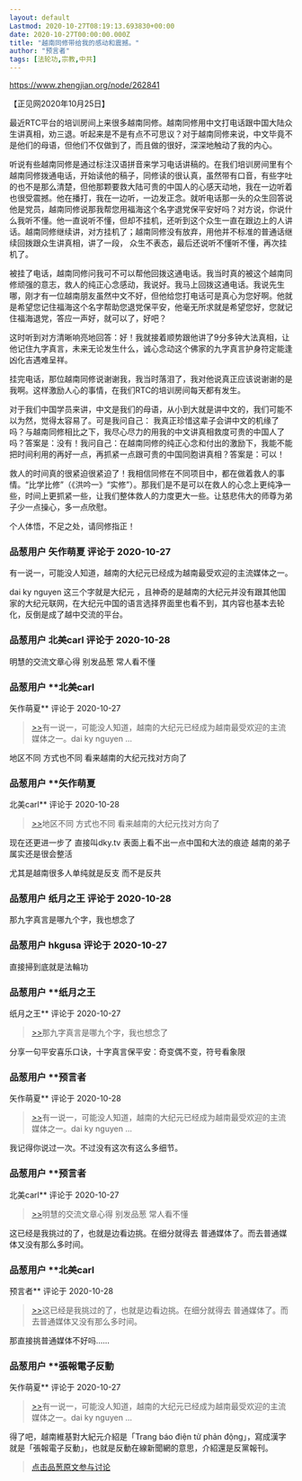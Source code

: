 ```yaml
---
layout: default
Lastmod: 2020-10-27T08:19:13.693830+00:00
date: 2020-10-27T00:00:00.000Z
title: "越南同修带给我的感动和震撼。"
author: "预言者"
tags: [法轮功,宗教,中共]
---
```


https://www.zhengjian.org/node/262841  
  
【正见网2020年10月25日】  
  
最近RTC平台的培训房间上来很多越南同修。越南同修用中文打电话跟中国大陆众生讲真相，劝三退。听起来是不是有点不可思议？对于越南同修来说，中文毕竟不是他们的母语，但他们不仅做到了，而且做的很好，深深地触动了我的内心。  
  
听说有些越南同修是通过标注汉语拼音来学习电话讲稿的。在我们培训房间里有个越南同修拨通电话，开始读他的稿子，同修读的很认真，虽然带有口音，有些字吐的也不是那么清楚，但他那颗要救大陆可贵的中国人的心感天动地，我在一边听着也很受震撼。他在播打，我在一边听，一边发正念。就听电话那一头的众生回答说他是党员，越南同修说那我帮您用福海这个名字退党保平安好吗？对方说，你说什么我听不懂。他一直说听不懂，但却不挂机，还听到这个众生一直在跟边上的人讲话。越南同修继续讲，对方挂机了；越南同修没有放弃，用他并不标准的普通话继续回拨跟众生讲真相，讲了一段， 众生不表态，最后还说听不懂听不懂，再次挂机了。  
  
被挂了电话，越南同修问我可不可以帮他回拨这通电话。我当时真的被这个越南同修顽强的意志，救人的纯正心念感动，我说好。我马上回拨这通电话。我说先生哪，刚才有一位越南朋友虽然中文不好，但他给您打电话可是真心为您好啊。他就是希望您记住福海这个名字帮助您退党保平安，他毫无所求就是希望您好，您就记住福海退党，答应一声好，就可以了，好吧？  
  
这时听到对方清晰响亮地回答：好！我就接着顺势跟他讲了9分多钟大法真相，让他记住九字真言，未来无论发生什么，诚心念动这个佛家的九字真言护身符定能逢凶化吉遇难呈祥。  
  
挂完电话，那位越南同修说谢谢我，我当时落泪了，我对他说真正应该说谢谢的是我啊。这样激励人心的事情，在我们RTC的培训房间每天都有发生。  
  
对于我们中国学员来讲，中文是我们的母语，从小到大就是讲中文的，我们可能不以为然，觉得太容易了。可是我问自己： 我真正珍惜这辈子会讲中文的机缘了吗？与越南同修相比之下，我尽心尽力的用我的中文讲真相救度可贵的中国人了吗？答案是：没有！我问自己：在越南同修的纯正心念和付出的激励下，我能不能把时间利用的再好一点，再抓紧一点跟可贵的中国同胞讲真相？答案是：可以！  
  
  
救人的时间真的很紧迫很紧迫了！我相信同修在不同项目中，都在做着救人的事情。“比学比修”（《洪吟一》“实修”）。那我们是不是可以在救人的心念上更纯净一些，时间上更抓紧一些，让我们整体救人的力度更大一些。让慈悲伟大的师尊为弟子少一点操心，多一点欣慰。  
  
个人体悟，不足之处，请同修指正！

            
### 品葱用户 **矢作萌夏** 评论于 2020-10-27
        
有一说一，可能没人知道，越南的大纪元已经成为越南最受欢迎的主流媒体之一。  
  
  
dai ky nguyen 这三个字就是大纪元 ，且神奇的是越南的大纪元并没有跟其他国家的大纪元联网，在大纪元中国的语言选择界面里也看不到，其内容也基本去轮化，反倒是成了越中交流的平台。
        


            
### 品葱用户 **北美carl** 评论于 2020-10-28
        
明慧的交流文章心得 别发品葱 常人看不懂
        


            
### 品葱用户 **北美carl 
矢作萌夏** 评论于 2020-10-27
        
> [\>>]( "/article/item_id-526080#")有一说一，可能没人知道，越南的大纪元已经成为越南最受欢迎的主流媒体之一。dai ky nguyen ...

  
地区不同 方式也不同 看来越南的大纪元找对方向了
        


            
### 品葱用户 **矢作萌夏 
北美carl** 评论于 2020-10-28
        
> [\>>]( "/article/item_id-526083#")地区不同 方式也不同 看来越南的大纪元找对方向了

  
现在还更进一步了 直接叫dky.tv 表面上看不出一点中国和大法的痕迹 越南的弟子属实还是很会整活  
  
尤其是越南很多人单纯就是反支 而不是反共
        


            
### 品葱用户 **纸月之王** 评论于 2020-10-28
        
那九字真言是哪九个字，我也想念了
        


            
### 品葱用户 **hkgusa** 评论于 2020-10-27
        
直接掃到底就是法輪功
        


            
### 品葱用户 **纸月之王 
纸月之王** 评论于 2020-10-27
        
> [\>>]( "/article/item_id-526270#")那九字真言是哪九个字，我也想念了

  
  
分享一句平安喜乐口诀，十字真言保平安：奇变偶不变，符号看象限
        


            
### 品葱用户 **预言者 
矢作萌夏** 评论于 2020-10-28
        
> [\>>]( "/article/item_id-526080#")有一说一，可能没人知道，越南的大纪元已经成为越南最受欢迎的主流媒体之一。dai ky nguyen ...

  
  
我记得你说过一次。不过没有这次有这么多细节。
        


            
### 品葱用户 **预言者 
北美carl** 评论于 2020-10-27
        
> [\>>]( "/article/item_id-526082#")明慧的交流文章心得 别发品葱 常人看不懂

  
  
这已经是我挑过的了，也就是边看边挑。在细分就得去 普通媒体了。而去普通媒体又没有那么多时间。
        


            
### 品葱用户 **北美carl 
预言者** 评论于 2020-10-28
        
> [\>>]( "/article/item_id-526279#")这已经是我挑过的了，也就是边看边挑。在细分就得去 普通媒体了。而去普通媒体又没有那么多时间。

  
那直接挑普通媒体不好吗……
        


            
### 品葱用户 **張報電子反動 
矢作萌夏** 评论于 2020-10-27
        
> [\>>]( "/article/item_id-526080#")有一说一，可能没人知道，越南的大纪元已经成为越南最受欢迎的主流媒体之一。dai ky nguyen ...

  
得了吧，越南維基對大紀元介紹是「Trang báo điện tử phản động」，寫成漢字就是「張報電子反動」，也就是反動在線新聞網的意思，介紹還是反黨報刊。
        






> [点击品葱原文参与讨论](https://pincong.rocks/article/25555)

